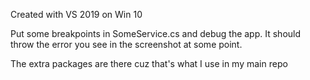 Created with VS 2019 on Win 10

Put some breakpoints in SomeService.cs and debug the app.
It should throw the error you see in the screenshot at some point.

The extra packages are there cuz that's what I use in my main repo
